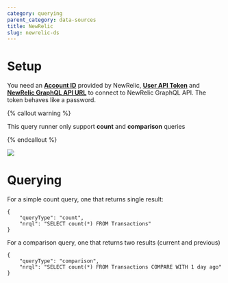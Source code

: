 ```yaml
---
category: querying
parent_category: data-sources
title: NewRelic
slug: newrelic-ds
---
```


# Setup

You need an **[Account ID](https://docs.newrelic.com/docs/accounts/accounts-billing/account-structure/account-id/)** provided by NewRelic, **[User API Token](https://docs.newrelic.com/docs/apis/intro-apis/new-relic-api-keys/)** and **[NewRelic GraphQL API URL](https://docs.newrelic.com/docs/apis/nerdgraph/get-started/introduction-new-relic-nerdgraph/)** to connect to NewRelic GraphQL API. The token behaves like a password. 


{% callout warning %}

This query runner only support **count** and **comparison** queries

{% endcallout %}

![](/assets/images/docs/gitbook/newrelic-setup.png)

# Querying

For a simple count query, one that returns single result:
    
```
{
	"queryType": "count",
	"nrql": "SELECT count(*) FROM Transactions"
}
```

For a comparison query, one that returns two results (current and previous)

```
{
	"queryType": "comparison",
	"nrql": "SELECT count(*) FROM Transactions COMPARE WITH 1 day ago"
}
```
